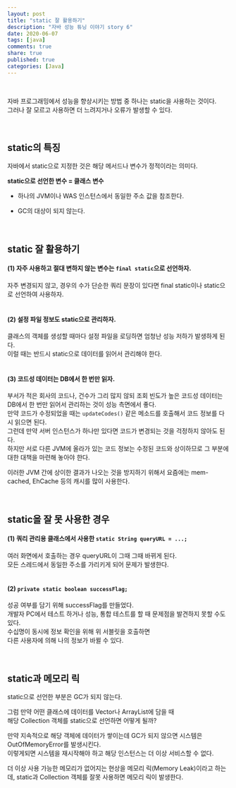 ```yaml
---
layout: post
title: "static 잘 활용하기"  
description: "자바 성능 튜닝 이야기 story 6"
date: 2020-06-07
tags: [java]
comments: true
share: true
published: true
categories: [Java]
---
```



<br/>     

자바 프로그래밍에서 성능을 향상시키는 방법 중 하나는 static을 사용하는 것이다.        
그러나 잘 모르고 사용하면 더 느려지거나 오류가 발생할 수 있다.     

<br/>       


## static의 특징

자바에서 static으로 지정한 것은 해당 메서드나 변수가 정적이라는 의미다.    

**static으로 선언한 변수 = 클래스 변수**         

- 하나의 JVM이나 WAS 인스턴스에서 동일한 주소 값을 참조한다.       

- GC의 대상이 되지 않는다.   


<br/>       


## static 잘 활용하기

#### (1) 자주 사용하고 절대 변하지 않는 변수는 `final static`으로 선언하자.                        
자주 변경되지 않고, 경우의 수가 단순한 쿼리 문장이 있다면 final static이나 static으로 선언하여 사용하자.      
<br />           


#### (2) 설정 파일 정보도 static으로 관리하자.                
클래스의 객체를 생성할 때마다 설정 파일을 로딩하면 엄청난 성능 저하가 발생하게 된다.         
이럴 때는 반드시 static으로 데이터를 읽어서 관리해야 한다.    
<br />      

#### (3) 코드성 데이터는 DB에서 한 번만 읽자.         
부서가 적은 회사의 코드나, 건수가 그리 많지 않되 조회 빈도가 높은 코드성 데이터는     
DB에서 한 번만 읽어서 관리하는 것이 성능 측면에서 좋다.         
만약 코드가 수정되었을 때는 `updateCodes()` 같은 메소드를 호출해서 코드 정보를 다시 읽으면 된다.        
그런데 만약 서버 인스턴스가 하나만 있다면 코드가 변경되는 것을 걱정하지 않아도 된다.       
하지만 서로 다른 JVM에 올라가 있는 코드 정보는 수정된 코드와 상이하므로 그 부분에 대한 대책을 마련해 놓아야 한다.

이러한 JVM 간에 상이한 결과가 나오는 것을 방지하기 위해서 요즘에는 mem-cached, EhCache 등의 캐시를 많이 사용한다.     


<br/>       

## static을 잘 못 사용한 경우       
#### (1) 쿼리 관리용 클래스에서 사용한 `static String queryURL = ...;`         
여러 화면에서 호출하는 경우 queryURL이 그때 그때 바뀌게 된다.     
모든 스레드에서 동일한 주소를 가리키게 되어 문제가 발생한다.    
<br />    

#### (2) `private static boolean successFlag;`      
성공 여부를 담기 위해 successFlag를 만들었다.    
개발자 PC에서 테스트 하거나 성능, 통합 테스트를 할 때 문제점을 발견하지 못할 수도 있다.     
수십명이 동시에 정보 확인을 위해 위 서블릿을 호출하면   
다른 사용자에 의해 나의 정보가 바뀔 수 있다.    

<br/>       


##  static과 메모리 릭
static으로 선언한 부분은 GC가 되지 않는다.           

그럼 만약 어떤 클래스에 데이터를 Vector나 ArrayList에 담을 때     
해당 Collection 객체를 static으로 선언하면 어떻게 될까?       

만약 지속적으로 해당 객체에 데이터가 쌓이는데 GC가 되지 않으면 시스템은 OutOfMemoryError를 발생시킨다.   
이렇게되면 시스템을 재시작해야 하고 해당 인스턴스는 더 이상 서비스할 수 없다.


더 이상 사용 가능한 메모리가 없어지는 현상을 메모리 릭(Memory Leak)이라고 하는데,
static과 Collection 객체를 잘못 사용하면 메모리 릭이 발생한다.        



